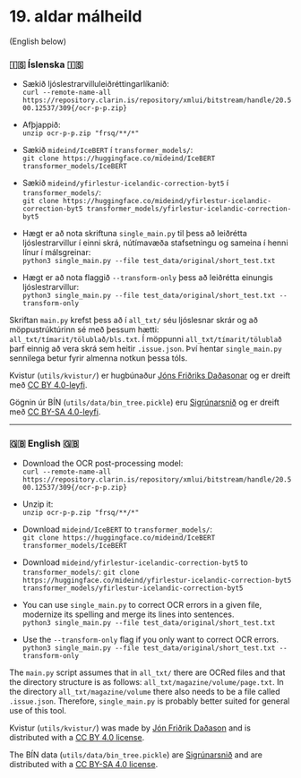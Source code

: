 # 19. aldar málheild

(English below)

### 🇮🇸 Íslenska 🇮🇸
* Sækið ljóslestrarvilluleiðréttingarlíkanið:  
`curl --remote-name-all https://repository.clarin.is/repository/xmlui/bitstream/handle/20.500.12537/309{/ocr-p-p.zip}`

* Afþjappið:  
`unzip ocr-p-p.zip "frsq/**/*"`

* Sækið `mideind/IceBERT` í `transformer_models/`:  
`git clone https://huggingface.co/mideind/IceBERT transformer_models/IceBERT`

* Sækið `mideind/yfirlestur-icelandic-correction-byt5` í `transformer_models/`:  
`git clone https://huggingface.co/mideind/yfirlestur-icelandic-correction-byt5 transformer_models/yfirlestur-icelandic-correction-byt5`

* Hægt er að nota skriftuna `single_main.py` til þess að leiðrétta ljóslestrarvillur í einni skrá, nútímavæða stafsetningu og sameina í henni línur í málsgreinar:  
`python3 single_main.py --file test_data/original/short_test.txt`


* Hægt er að nota flaggið `--transform-only` þess að leiðrétta einungis ljóslestrarvillur:  
`python3 single_main.py --file test_data/original/short_test.txt --transform-only`

Skriftan `main.py` krefst þess að í `all_txt/` séu ljóslesnar skrár og að möppustrúktúrinn sé með þessum hætti: `all_txt/tímarit/tölublað/bls.txt`. Í möppunni `all_txt/tímarit/tölublað` þarf einnig að vera skrá sem heitir `.issue.json`. Því hentar `single_main.py` sennilega betur fyrir almenna notkun þessa tóls.


Kvistur (`utils/kvistur/`) er hugbúnaður [Jóns Friðriks Daðasonar](https://github.com/jonfd/kvistur) og er dreift með [CC BY 4.0-leyfi](https://creativecommons.org/licenses/by/4.0/).

Gögnin úr BÍN (`utils/data/bin_tree.pickle`) eru [Sigrúnarsnið](https://bin.arnastofnun.is/gogn/SH-snid) og er dreift með [CC BY-SA 4.0-leyfi](https://creativecommons.org/licenses/by-sa/4.0/).


---

### 🇬🇧 English 🇬🇧
* Download the OCR post-processing model:  
`curl --remote-name-all https://repository.clarin.is/repository/xmlui/bitstream/handle/20.500.12537/309{/ocr-p-p.zip}`

* Unzip it:  
`unzip ocr-p-p.zip "frsq/**/*"`

* Download `mideind/IceBERT` to `transformer_models/`:  
`git clone https://huggingface.co/mideind/IceBERT transformer_models/IceBERT`

* Download `mideind/yfirlestur-icelandic-correction-byt5` to `transformer_models/`:
`git clone https://huggingface.co/mideind/yfirlestur-icelandic-correction-byt5 transformer_models/yfirlestur-icelandic-correction-byt5`

* You can use `single_main.py` to correct OCR errors in a given file, modernize its spelling and merge its lines into sentences.  
`python3 single_main.py --file test_data/original/short_test.txt`

* Use the `--transform-only` flag if you only want to correct OCR errors.  
`python3 single_main.py --file test_data/original/short_test.txt --transform-only`

The `main.py` script assumes that in `all_txt/` there are OCRed files and that the directory structure is as follows: `all_txt/magazine/volume/page.txt`. In the directory `all_txt/magazine/volume` there also needs to be a file called `.issue.json`. Therefore, `single_main.py` is probably better suited for general use of this tool.

Kvistur (`utils/kvistur/`) was made by [Jón Friðrik Daðason](https://github.com/jonfd/kvistur) and is distributed with a [CC BY 4.0 license](https://creativecommons.org/licenses/by/4.0/).

The BÍN data (`utils/data/bin_tree.pickle`) are [Sigrúnarsnið](https://bin.arnastofnun.is/gogn/SH-snid) and are distributed with a [CC BY-SA 4.0 license](https://creativecommons.org/licenses/by-sa/4.0/).